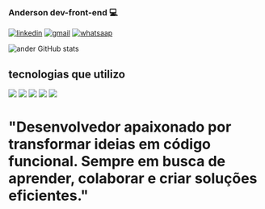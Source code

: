 ###   Anderson  dev-front-end 💻
[![linkedin](https://img.shields.io/badge/LinkedIn-0077B5?style=for-the-badge&logo=linkedin&logoColor=white)](www.linkedin.com/in/andervalente23)
[![gmail](    https://img.shields.io/badge/Gmail-D14836?style=for-the-badge&logo=gmail&logoColor=white)](andersonjuniorvalente@gmail.com)
[![whatsaap]( https://img.shields.io/badge/WhatsApp-25D366?style=for-the-badge&logo=whatsapp&logoColor=white)](45998140790)


![ander GitHub stats](https://github-readme-stats.vercel.app/api?username=andervalente&show_icons=true&theme=onedark)
## tecnologias que utilizo


<img src="https://img.shields.io/badge/HTML5-E34F26?style=for-the-badge&logo=html5&logoColor=white">
<img src="https://img.shields.io/badge/CSS3-1572B6?style=for-the-badge&logo=css3&logoColor=white">
<img src="https://img.shields.io/badge/JavaScript-323330?style=for-the-badge&logo=javascript&logoColor=F7DF1E">
<img src="    https://img.shields.io/badge/React-20232A?style=for-the-badge&logo=react&logoColor=61DAFB">
<img src="https://img.shields.io/badge/Vue.js-35495E?style=for-the-badge&logo=vue.js&logoColor=4FC08D">

# "Desenvolvedor apaixonado  por transformar ideias em código funcional. Sempre em busca de aprender, colaborar e criar soluções eficientes."
